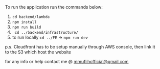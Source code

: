 To run the application
run the commands below:
1. ```cd backend/lambda```
2. ```npm install```
3. ```npm run build```
4. ``` cd ../backend/infrastructure/```
5. to run locally ```cd ../FE``` -> ``` npm run dev ```

p.s. Cloudfront has to be setup manually through AWS console, then link it to the S3 which host the website

for any info or help contact me @ mmuflihofficial@gmail.com
